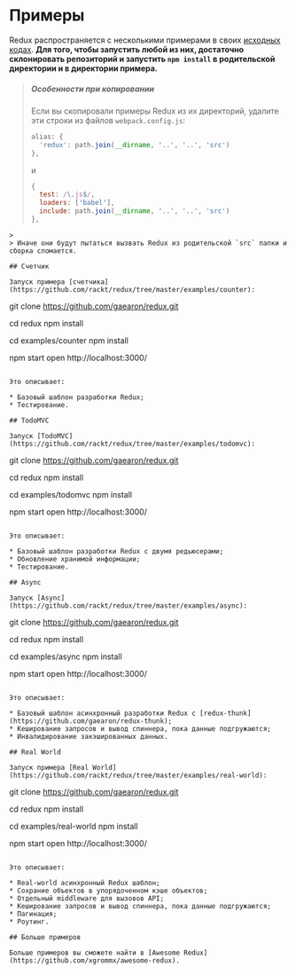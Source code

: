# Примеры

Redux распространяется с несколькими примерами в своих [исходных кодах](https://github.com/rackt/redux/tree/master/examples).
**Для того, чтобы запустить любой из них, достаточно склонировать репозиторий и запустить `npm install` в родительской директории и в директории примера.**

>##### Особенности при копировании
>Если вы скопировали примеры Redux из их директорий, удалите эти строки из файлов `webpack.config.js`:
>
>```js
>alias: {
>   'redux': path.join(__dirname, '..', '..', 'src')
>},
>```
>и
>```js
>{
>   test: /\.js$/,
>   loaders: ['babel'],
>   include: path.join(__dirname, '..', '..', 'src')
>},
```
>
> Иначе они будут пытаться вызвать Redux из родительской `src` папки и сборка сломается.

## Счетчик

Запуск примера [счетчика](https://github.com/rackt/redux/tree/master/examples/counter):

```
git clone https://github.com/gaearon/redux.git

cd redux
npm install

cd examples/counter
npm install

npm start
open http://localhost:3000/
```

Это описывает:

* Базовый шаблон разработки Redux;
* Тестирование.

## TodoMVC

Запуск [TodoMVC](https://github.com/rackt/redux/tree/master/examples/todomvc):

```
git clone https://github.com/gaearon/redux.git

cd redux
npm install

cd examples/todomvc
npm install

npm start
open http://localhost:3000/
```

Это описывает:

* Базовый шаблон разработки Redux с двумя редьюсерами;
* Обновление хранимой информации;
* Тестирование.

## Async

Запуск [Async](https://github.com/rackt/redux/tree/master/examples/async):

```
git clone https://github.com/gaearon/redux.git

cd redux
npm install

cd examples/async
npm install

npm start
open http://localhost:3000/
```

Это описывает:

* Базовый шаблон асинхронный разработки Redux с [redux-thunk](https://github.com/gaearon/redux-thunk);
* Кеширование запросов и вывод спиннера, пока данные подгружаются;
* Инвалидирование закэшированных данных.

## Real World

Запуск примера [Real World](https://github.com/rackt/redux/tree/master/examples/real-world):

```
git clone https://github.com/gaearon/redux.git

cd redux
npm install

cd examples/real-world
npm install

npm start
open http://localhost:3000/
```

Это описывает:

* Real-world асинхронный Redux шаблон;
* Сохрание объектов в упорядоченном кэше объектов;
* Отдельный middleware для вызовов API;
* Кеширование запросов и вывод спиннера, пока данные подгружаются;
* Пагинация;
* Роутинг.

## Больше примеров

Больше примеров вы сможете найти в [Awesome Redux](https://github.com/xgrommx/awesome-redux).
